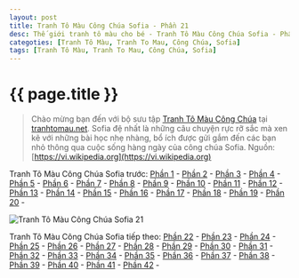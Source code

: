 ```yaml
---
layout: post
title: Tranh Tô Màu Công Chúa Sofia - Phần 21
desc: Thế giới tranh tô màu cho bé - Tranh Tô Màu Công Chúa Sofia - Phần 21
categoties: [Tranh Tô Màu, Tranh To Mau, Công Chúa, Sofia]
tags: [Tranh Tô Màu, Tranh To Mau, Công Chúa, Sofia]
---
```

{{ page.title }}
================
> Chào mừng bạn đến với bộ sưu tập [Tranh Tô Màu Công Chúa](http://tranhtomau.net/) tại [tranhtomau.net](http://tranhtomau.net/). Sofia đệ nhất là những câu chuyện rực rỡ sắc mà xen kẽ với những bài học nhẹ nhàng, bổ ích được gửi gắm đến các bạn nhỏ thông qua cuộc sống hàng ngày của công chúa Sofia. Nguồn: [https://vi.wikipedia.org](https://vi.wikipedia.org)

Tranh Tô Màu Công Chúa Sofia trước: [Phần 1](http://tranhtomau.net/2018/01/25/Tranh-To-Mau-Cong-Chua-Sofia-phan-1.html) - [Phần 2](http://tranhtomau.net/2018/01/25/Tranh-To-Mau-Cong-Chua-Sofia-phan-2.html) - [Phần 3](http://tranhtomau.net/2018/01/25/Tranh-To-Mau-Cong-Chua-Sofia-phan-3.html) - [Phần 4](http://tranhtomau.net/2018/01/25/Tranh-To-Mau-Cong-Chua-Sofia-phan-4.html) - [Phần 5](http://tranhtomau.net/2018/01/25/Tranh-To-Mau-Cong-Chua-Sofia-phan-5.html) - [Phần 6](http://tranhtomau.net/2018/01/25/Tranh-To-Mau-Cong-Chua-Sofia-phan-6.html) - [Phần 7](http://tranhtomau.net/2018/01/25/Tranh-To-Mau-Cong-Chua-Sofia-phan-7.html) - [Phần 8](http://tranhtomau.net/2018/01/25/Tranh-To-Mau-Cong-Chua-Sofia-phan-8.html) - [Phần 9](http://tranhtomau.net/2018/01/25/Tranh-To-Mau-Cong-Chua-Sofia-phan-9.html) - [Phần 10](http://tranhtomau.net/2018/01/25/Tranh-To-Mau-Cong-Chua-Sofia-phan-10.html) - [Phần 11](http://tranhtomau.net/2018/01/25/Tranh-To-Mau-Cong-Chua-Sofia-phan-11.html) - [Phần 12](http://tranhtomau.net/2018/01/25/Tranh-To-Mau-Cong-Chua-Sofia-phan-12.html) - [Phần 13](http://tranhtomau.net/2018/01/25/Tranh-To-Mau-Cong-Chua-Sofia-phan-13.html) - [Phần 14](http://tranhtomau.net/2018/01/25/Tranh-To-Mau-Cong-Chua-Sofia-phan-14.html) - [Phần 15](http://tranhtomau.net/2018/01/25/Tranh-To-Mau-Cong-Chua-Sofia-phan-15.html) - [Phần 16](http://tranhtomau.net/2018/01/25/Tranh-To-Mau-Cong-Chua-Sofia-phan-16.html) - [Phần 17](http://tranhtomau.net/2018/01/25/Tranh-To-Mau-Cong-Chua-Sofia-phan-17.html) - [Phần 18](http://tranhtomau.net/2018/01/25/Tranh-To-Mau-Cong-Chua-Sofia-phan-18.html) - [Phần 19](http://tranhtomau.net/2018/01/25/Tranh-To-Mau-Cong-Chua-Sofia-phan-19.html) - [Phần 20](http://tranhtomau.net/2018/01/25/Tranh-To-Mau-Cong-Chua-Sofia-phan-20.html) - 

<script async src="//pagead2.googlesyndication.com/pagead/js/adsbygoogle.js"></script><!-- TextAds-Responsive --><ins class="adsbygoogle" style="display:block" data-ad-client="ca-pub-6753140515841889" data-ad-slot="9811874670" data-ad-format="auto"></ins><script> (adsbygoogle = window.adsbygoogle || []).push({}); </script>

![Tranh Tô Màu Công Chúa Sofia 21](http://tranhtomau.net/img1/Tranh-To-Mau-Cong-Chua-Sofia%20(21).jpg "Tranh Tô Màu Công Chúa Sofia 21")

<script async src="//pagead2.googlesyndication.com/pagead/js/adsbygoogle.js"></script><!-- TextAds-Responsive --><ins class="adsbygoogle" style="display:block" data-ad-client="ca-pub-6753140515841889" data-ad-slot="9811874670" data-ad-format="auto"></ins><script> (adsbygoogle = window.adsbygoogle || []).push({}); </script>

Tranh Tô Màu Công Chúa Sofia tiếp theo: [Phần 22](http://tranhtomau.net/2018/01/25/Tranh-To-Mau-Cong-Chua-Sofia-phan-22.html) - [Phần 23](http://tranhtomau.net/2018/01/25/Tranh-To-Mau-Cong-Chua-Sofia-phan-23.html) - [Phần 24](http://tranhtomau.net/2018/01/25/Tranh-To-Mau-Cong-Chua-Sofia-phan-24.html) - [Phần 25](http://tranhtomau.net/2018/01/25/Tranh-To-Mau-Cong-Chua-Sofia-phan-25.html) - [Phần 26](http://tranhtomau.net/2018/01/25/Tranh-To-Mau-Cong-Chua-Sofia-phan-26.html) - [Phần 27](http://tranhtomau.net/2018/01/25/Tranh-To-Mau-Cong-Chua-Sofia-phan-27.html) - [Phần 28](http://tranhtomau.net/2018/01/25/Tranh-To-Mau-Cong-Chua-Sofia-phan-28.html) - [Phần 29](http://tranhtomau.net/2018/01/25/Tranh-To-Mau-Cong-Chua-Sofia-phan-29.html) - [Phần 30](http://tranhtomau.net/2018/01/25/Tranh-To-Mau-Cong-Chua-Sofia-phan-30.html) - [Phần 31](http://tranhtomau.net/2018/01/25/Tranh-To-Mau-Cong-Chua-Sofia-phan-31.html) - [Phần 32](http://tranhtomau.net/2018/01/25/Tranh-To-Mau-Cong-Chua-Sofia-phan-32.html) - [Phần 33](http://tranhtomau.net/2018/01/25/Tranh-To-Mau-Cong-Chua-Sofia-phan-33.html) - [Phần 34](http://tranhtomau.net/2018/01/25/Tranh-To-Mau-Cong-Chua-Sofia-phan-34.html) - [Phần 35](http://tranhtomau.net/2018/01/25/Tranh-To-Mau-Cong-Chua-Sofia-phan-35.html) - [Phần 36](http://tranhtomau.net/2018/01/25/Tranh-To-Mau-Cong-Chua-Sofia-phan-36.html) - [Phần 37](http://tranhtomau.net/2018/01/25/Tranh-To-Mau-Cong-Chua-Sofia-phan-37.html) - [Phần 38](http://tranhtomau.net/2018/01/25/Tranh-To-Mau-Cong-Chua-Sofia-phan-38.html) - [Phần 39](http://tranhtomau.net/2018/01/25/Tranh-To-Mau-Cong-Chua-Sofia-phan-39.html) - [Phần 40](http://tranhtomau.net/2018/01/25/Tranh-To-Mau-Cong-Chua-Sofia-phan-40.html) - [Phần 41](http://tranhtomau.net/2018/01/25/Tranh-To-Mau-Cong-Chua-Sofia-phan-41.html) - [Phần 42](http://tranhtomau.net/2018/01/25/Tranh-To-Mau-Cong-Chua-Sofia-phan-42.html) - 
